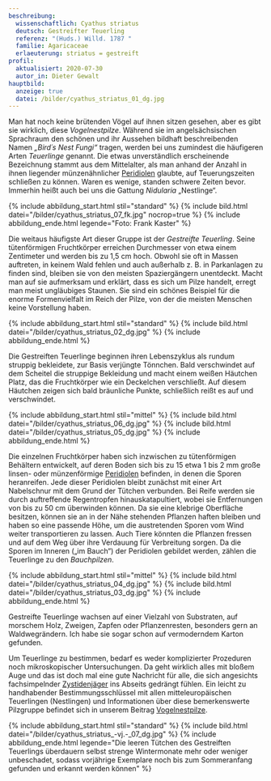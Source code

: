 ```yaml
---
beschreibung:
  wissenschaftlich: Cyathus striatus
  deutsch: Gestreifter Teuerling
  referenz: "(Huds.) Willd. 1787 "
  familie: Agaricaceae
  erlaeuterung: striatus = gestreift
profil:
  aktualisiert: 2020-07-30
  autor_in: Dieter Gewalt
hauptbild:
  anzeige: true
  datei: /bilder/cyathus_striatus_01_dg.jpg
---
```

Man hat noch keine brütenden Vögel auf ihnen sitzen gesehen, aber es gibt sie wirklich, diese *Vogelnestpilze*. Während sie im angelsächsischen Sprachraum den schönen und ihr Aussehen bildhaft beschreibenden Namen *„Bird´s Nest Fungi“* tragen, werden bei uns zumindest die häufigeren Arten *Teuerlinge* genannt. Die etwas unverständlich erscheinende Bezeichnung stammt aus dem Mittelalter, als man anhand der Anzahl in ihnen liegender münzenähnlicher [Peridiolen](Peridiole "Glossar") glaubte, auf Teuerungszeiten schließen zu können. Waren es wenige, standen schwere Zeiten bevor. Immerhin heißt auch bei uns die Gattung *Nidularia* „Nestlinge“.

{% include abbildung_start.html stil="standard" %}
{% include bild.html datei="/bilder/cyathus_striatus_07_fk.jpg" nocrop=true %}
{% include abbildung_ende.html legende="Foto: Frank Kaster" %}

Die weitaus häufigste Art dieser Gruppe ist der *Gestreifte Teuerling*. Seine tütenförmigen Fruchtkörper erreichen Durchmesser von etwa einem Zentimeter und werden bis zu 1,5 cm hoch. Obwohl sie oft in Massen auftreten, in keinem Wald fehlen und auch außerhalb z. B. in Parkanlagen zu finden sind, bleiben sie von den meisten Spaziergängern unentdeckt. Macht man auf sie aufmerksam und erklärt, dass es sich um Pilze handelt, erregt man meist ungläubiges Staunen. Sie sind ein schönes Beispiel für die enorme Formenvielfalt im Reich der Pilze, von der die meisten Menschen keine Vorstellung haben.

{% include abbildung_start.html stil="standard" %}
{% include bild.html datei="/bilder/cyathus_striatus_02_dg.jpg" %}
{% include abbildung_ende.html %}

Die Gestreiften Teuerlinge beginnen ihren Lebenszyklus als rundum struppig bekleidete, zur Basis verjüngte Tönnchen. Bald verschwindet auf dem Scheitel die struppige Bekleidung und macht einem weißen Häutchen Platz, das die Fruchtkörper wie ein Deckelchen verschließt. Auf diesem Häutchen zeigen sich bald bräunliche Punkte, schließlich reißt es auf und verschwindet.

{% include abbildung_start.html stil="mittel" %}
{% include bild.html datei="/bilder/cyathus_striatus_06_dg.jpg" %}
{% include bild.html datei="/bilder/cyathus_striatus_05_dg.jpg" %}
{% include abbildung_ende.html %}

Die einzelnen Fruchtkörper haben sich inzwischen zu tütenförmigen Behältern entwickelt, auf deren Boden sich bis zu 15 etwa 1 bis 2 mm große linsen- oder münzenförmige [Peridiolen](Peridiole "Glossar") befinden, in denen die Sporen heranreifen. Jede dieser Peridiolen bleibt zunächst mit einer Art Nabelschnur mit dem Grund der Tütchen verbunden. Bei Reife werden sie durch auftreffende Regentropfen hinauskatapultiert, wobei sie Entfernungen von bis zu 50 cm überwinden können. Da sie eine klebrige Oberfläche besitzen, können sie an in der Nähe stehenden Pflanzen haften bleiben und haben so eine passende Höhe, um die austretenden Sporen vom Wind weiter transportieren zu lassen. Auch Tiere könnten die Pflanzen fressen und auf dem Weg über ihre Verdauung für Verbreitung sorgen. Da die Sporen im Inneren („im Bauch“) der Peridiolen gebildet werden, zählen die Teuerlinge zu den *Bauchpilzen*.

{% include abbildung_start.html stil="mittel" %}
{% include bild.html datei="/bilder/cyathus_striatus_04_dg.jpg" %}
{% include bild.html datei="/bilder/cyathus_striatus_03_dg.jpg" %}
{% include abbildung_ende.html %}

Gestreifte Teuerlinge wachsen auf einer Vielzahl von Substraten, auf morschem Holz, Zweigen, Zapfen oder Pflanzenresten, besonders gern an Waldwegrändern. Ich habe sie sogar schon auf vermoderndem Karton gefunden.

Um Teuerlinge zu bestimmen, bedarf es weder komplizierter Prozeduren noch mikroskopischer Untersuchungen. Da geht wirklich alles mit bloßem Auge und das ist doch mal eine gute Nachricht für alle, die sich angesichts fachsimpelnder [Zystidenjäger](Zystiden "Glossar") ins Abseits gedrängt fühlen. Ein leicht zu handhabender Bestimmungsschlüssel mit allen mitteleuropäischen Teuerlingen (Nestlingen) und Informationen über diese bemerkenswerte Pilzgruppe befindet sich in unserem Beitrag [Vogelnestpilze](/verwandt/vogelnestpilze).

{% include abbildung_start.html stil="standard" %}
{% include bild.html datei="/bilder/cyathus_striatus_-vj.-_07_dg.jpg" %}
{% include abbildung_ende.html legende="Die leeren Tütchen des Gestreiften Teuerlings überdauern selbst strenge Wintermonate mehr oder weniger unbeschadet, sodass vorjährige Exemplare noch bis zum Sommeranfang gefunden und erkannt werden können" %}